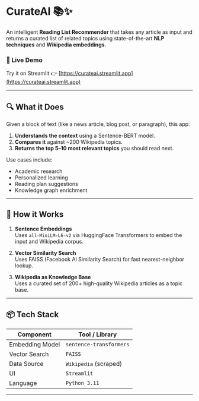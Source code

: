 # CurateAI 📚✨

An intelligent **Reading List Recommender** that takes any article as input and returns a curated list of related topics using state-of-the-art **NLP techniques** and **Wikipedia embeddings**.

### 🚀 Live Demo
Try it on Streamlit 👉 [https://curateai.streamlit.app](https://curateai.streamlit.app)

---

## 🔍 What it Does

Given a block of text (like a news article, blog post, or paragraph), this app:
1. **Understands the context** using a Sentence-BERT model.
2. **Compares it** against ~200 Wikipedia topics.
3. **Returns the top 5–10 most relevant topics** you should read next.

Use cases include:
- Academic research
- Personalized learning
- Reading plan suggestions
- Knowledge graph enrichment

---

## 🧠 How it Works

1. **Sentence Embeddings**  
   Uses `all-MiniLM-L6-v2` via HuggingFace Transformers to embed the input and Wikipedia corpus.

2. **Vector Similarity Search**  
   Uses FAISS (Facebook AI Similarity Search) for fast nearest-neighbor lookup.

3. **Wikipedia as Knowledge Base**  
   Uses a curated set of 200+ high-quality Wikipedia articles as a topic base.

---

## 📦 Tech Stack

| Component            | Tool / Library              |
|----------------------|-----------------------------|
| Embedding Model      | `sentence-transformers`     |
| Vector Search        | `FAISS`                     |
| Data Source          | `Wikipedia` (scraped)       |
| UI                   | `Streamlit`                 |
| Language             | `Python 3.11`               |

---

